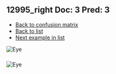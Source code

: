 ## 12995_right Doc: 3 Pred: 3
- [Back to confusion matrix](https://github.com/juliandewit/kaggle_retinopathy/blob/master/matrix.md)
- [Back to list](https://github.com/juliandewit/kaggle_retinopathy/blob/master/lists/33/list.md)
- [Next example in list](https://github.com/juliandewit/kaggle_retinopathy/blob/master/lists/33/13/13190_left.md)

![Eye](https://retinopaty.blob.core.windows.net/size1024/12995_right_3.jpeg)

### 

![Eye]()
